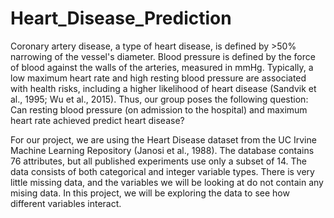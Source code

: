 # Heart_Disease_Prediction 

Coronary artery disease, a type of heart disease, is defined by >50% narrowing of the vessel's diameter. Blood pressure is defined by the force of blood against the walls of the arteries, measured in mmHg. Typically, a low maximum heart rate and high resting blood pressure are associated with health risks, including a higher likelihood of heart disease (Sandvik et al., 1995; Wu et al., 2015). Thus, our group poses the following question: Can resting blood pressure (on admission to the hospital) and maximum heart rate achieved predict heart disease?

For our project, we are using the Heart Disease dataset from the UC Irvine Machine Learning Repository (Janosi et al., 1988). The database contains 76 attributes, but all published experiments use only a subset of 14. The data consists of both categorical and integer variable types. There is very little missing data, and the variables we will be looking at do not contain any mising data. In this project, we will be exploring the data to see how different variables interact.
